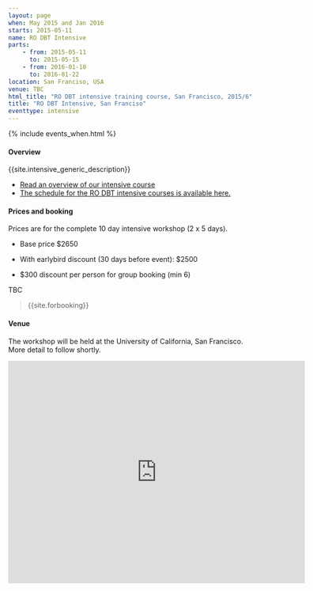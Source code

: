 ```yaml
---
layout: page
when: May 2015 and Jan 2016
starts: 2015-05-11
name: RO DBT Intensive
parts:
    - from: 2015-05-11
      to: 2015-05-15
    - from: 2016-01-18
      to: 2016-01-22
location: San Franciso, USA
venue: TBC
html_title: "RO DBT intensive training course, San Francisco, 2015/6"
title: "RO DBT Intensive, San Franciso"
eventtype: intensive
---
```



{% include events_when.html %}


#### Overview

{{site.intensive_generic_description}}

- [Read an overview of our intensive course](/training/intensive.html)
- [The schedule for the RO DBT intensive courses is available here.](/training/intensive/timetable.html)


#### Prices and booking


Prices are for the complete 10 day intensive workshop (2 x 5 days).

- Base price $2650
- With earlybird discount (30 days before event): $2500

- $300 discount per person for group booking (min 6)

TBC


> {{site.forbooking}}

#### Venue

The workshop will be held at the University of California, San Francisco. More detail to follow shortly.

<iframe src="https://www.google.com/maps/embed?pb=!1m14!1m8!1m3!1d3154.1114013938964!2d-122.45797500000002!3d37.76398599999999!3m2!1i1024!2i768!4f13.1!3m3!1m2!1s0x0%3A0x56e949612f9b2255!2sUniversity+of+California%2C+San+Francisco!5e0!3m2!1sen!2s!4v1410354537804" width="600" height="450" frameborder="0" style="border:0"></iframe>

